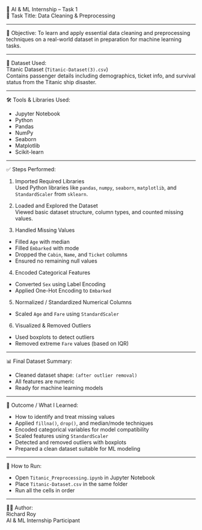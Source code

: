 🧠 AI & ML Internship – Task 1  
🚀 Task Title: Data Cleaning & Preprocessing  

---

📌 Objective: 
To learn and apply essential data cleaning and preprocessing techniques on a real-world dataset in preparation for machine learning tasks.

---

📂 Dataset Used:  
Titanic Dataset (`Titanic-Dataset(3).csv`)  
Contains passenger details including demographics, ticket info, and survival status from the Titanic ship disaster.

---

🛠️ Tools & Libraries Used:  
- Jupyter Notebook  
- Python  
- Pandas  
- NumPy  
- Seaborn  
- Matplotlib  
- Scikit-learn  

---

✅ Steps Performed:

1. Imported Required Libraries  
Used Python libraries like `pandas`, `numpy`, `seaborn`, `matplotlib`, and `StandardScaler` from `sklearn`.

2. Loaded and Explored the Dataset  
Viewed basic dataset structure, column types, and counted missing values.

3. Handled Missing Values  
- Filled `Age` with median  
- Filled `Embarked` with mode  
- Dropped the `Cabin`, `Name`, and `Ticket` columns  
- Ensured no remaining null values

4. Encoded Categorical Features  
- Converted `Sex` using Label Encoding  
- Applied One-Hot Encoding to `Embarked`

5. Normalized / Standardized Numerical Columns  
- Scaled `Age` and `Fare` using `StandardScaler`

6. Visualized & Removed Outliers  
- Used boxplots to detect outliers  
- Removed extreme `Fare` values (based on IQR)

---

📊 Final Dataset Summary:  
- Cleaned dataset shape: `(after outlier removal)`  
- All features are numeric  
- Ready for machine learning models

---

🎯 Outcome / What I Learned:  
- How to identify and treat missing values  
- Applied `fillna()`, `drop()`, and median/mode techniques  
- Encoded categorical variables for model compatibility  
- Scaled features using `StandardScaler`  
- Detected and removed outliers with boxplots  
- Prepared a clean dataset suitable for ML modeling

---

📁 How to Run:  
- Open `Titanic_Preprocessing.ipynb` in Jupyter Notebook  
- Place `Titanic-Dataset.csv` in the same folder  
- Run all the cells in order

---

👨‍💻 Author:  
Richard Roy  
AI & ML Internship Participant
